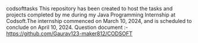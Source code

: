 codsofttasks
This repository has been created to host the tasks and projects completed by me during my Java Programming 
Internship at Codsoft.The internship commenced on March 10, 2024, and is scheduled to conclude on April 10, 2024. Question document :-
https://github.com/Gaurav123-maker812/CODSOFT